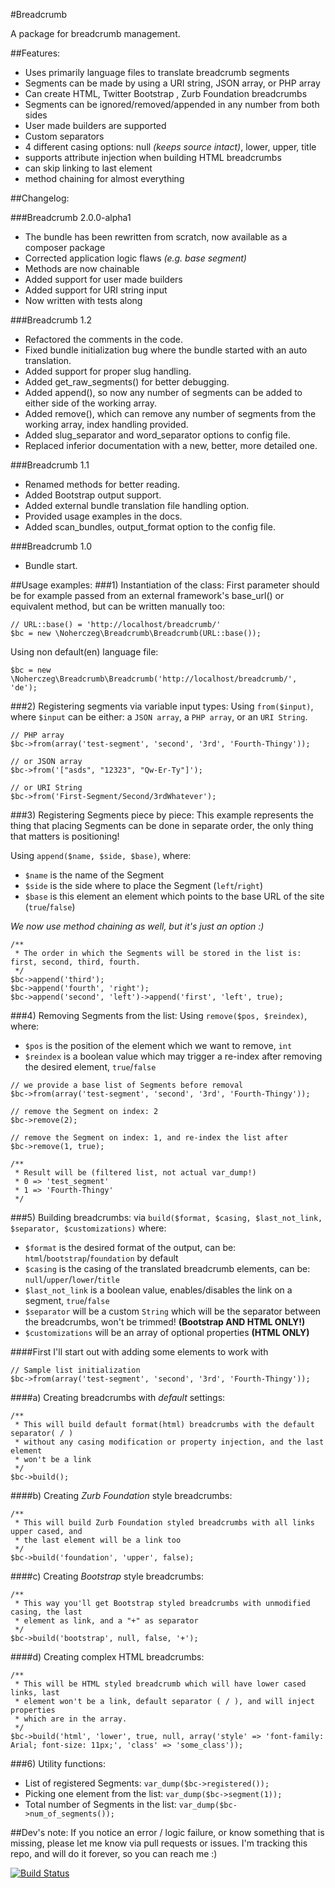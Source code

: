 #Breadcrumb

A package for breadcrumb management.

##Features:

+ Uses primarily language files to translate breadcrumb segments
+ Segments can be made by using a URI string, JSON array, or PHP array
+ Can create HTML, Twitter Bootstrap , Zurb Foundation breadcrumbs
+ Segments can be ignored/removed/appended in any number from both sides
+ User made builders are supported
+ Custom separators
+ 4 different casing options: null _(keeps source intact)_, lower, upper, title
+ supports attribute injection when building HTML breadcrumbs
+ can skip linking to last element
+ method chaining for almost everything

##Changelog:

###Breadcrumb 2.0.0-alpha1
+ The bundle has been rewritten from scratch, now available as a composer package
+ Corrected application logic flaws _(e.g. base segment)_
+ Methods are now chainable
+ Added support for user made builders
+ Added support for URI string input
+ Now written with tests along

###Breadcrumb 1.2

+ Refactored the comments in the code.
+ Fixed bundle initialization bug where the bundle started with an auto translation.
+ Added support for proper slug handling.
+ Added get_raw_segments() for better debugging.
+ Added append(), so now any number of segments can be added to either side of the working array.
+ Added remove(), which can remove any number of segments from the working array, index handling provided.
+ Added slug_separator and word_separator options to config file.
+ Replaced inferior documentation with a new, better, more detailed one.

###Breadcrumb 1.1

+ Renamed methods for better reading.
+ Added Bootstrap output support.
+ Added external bundle translation file handling option.
+ Provided usage examples in the docs.
+ Added scan_bundles, output_format option to the config file.

###Breadcrumb 1.0
+ Bundle start.

##Usage examples:
###1) Instantiation of the class:
First parameter should be for example passed from an external framework's base_url() or equivalent method, but can be written manually too:
```
// URL::base() = 'http://localhost/breadcrumb/'
$bc = new \Noherczeg\Breadcrumb\Breadcrumb(URL::base());
```
Using non default(en) language file:
```
$bc = new \Noherczeg\Breadcrumb\Breadcrumb('http://localhost/breadcrumb/', 'de');
```

###2) Registering segments via variable input types:
Using `from($input)`, where `$input` can be either: a `JSON array`, a `PHP array`, or an `URI String`.
```
// PHP array
$bc->from(array('test-segment', 'second', '3rd', 'Fourth-Thingy'));

// or JSON array
$bc->from('["asds", "12323", "Qw-Er-Ty"]');

// or URI String
$bc->from('First-Segment/Second/3rdWhatever');
```

###3) Registering Segments piece by piece:
This example represents the thing that placing Segments can be done in separate order, the only thing that matters is positioning!

Using `append($name, $side, $base)`, where:

+ `$name` is the name of the Segment
+ `$side` is the side where to place the Segment (`left`/`right`)
+ `$base` is this element an element which points to the base URL of the site (`true`/`false`)

_We now use method chaining as well, but it's just an option :)_
```
/**
 * The order in which the Segments will be stored in the list is: first, second, third, fourth.
 */
$bc->append('third');
$bc->append('fourth', 'right');
$bc->append('second', 'left')->append('first', 'left', true);

```

###4) Removing Segments from the list:
Using `remove($pos, $reindex)`, where:

+ `$pos` is the position of the element which we want to remove, `int`
+ `$reindex` is a boolean value which may trigger a re-index after removing the desired element, `true`/`false`

```
// we provide a base list of Segments before removal
$bc->from(array('test-segment', 'second', '3rd', 'Fourth-Thingy'));

// remove the Segment on index: 2
$bc->remove(2);

// remove the Segment on index: 1, and re-index the list after
$bc->remove(1, true);

/**
 * Result will be (filtered list, not actual var_dump!)
 * 0 => 'test_segment'
 * 1 => 'Fourth-Thingy'
 */
```

###5) Building breadcrumbs:
via `build($format, $casing, $last_not_link, $separator, $customizations)` where:

+ `$format` is the desired format of the output, can be: `html`/`bootstrap`/`foundation` by default
+ `$casing` is the casing of the translated breadcrumb elements, can be: `null`/`upper`/`lower`/`title`
+ `$last_not_link` is a boolean value, enables/disables the link on a segment, `true`/`false`
+ `$separator` will be a custom `String` which will be the separator between the breadcrumbs, won't be trimmed! __(Bootstrap AND HTML ONLY!)__
+ `$customizations` will be an array of optional properties __(HTML ONLY)__

####First I'll start out with adding some elements to work with
```
// Sample list initialization
$bc->from(array('test-segment', 'second', '3rd', 'Fourth-Thingy'));
```

####a) Creating breadcrumbs with _default_ settings:
```
/**
 * This will build default format(html) breadcrumbs with the default separator( / )
 * without any casing modification or property injection, and the last element
 * won't be a link
 */
$bc->build();
```

####b) Creating _Zurb Foundation_ style breadcrumbs:
```
/**
 * This will build Zurb Foundation styled breadcrumbs with all links upper cased, and
 * the last element will be a link too
 */
$bc->build('foundation', 'upper', false);
```

####c) Creating _Bootstrap_ style breadcrumbs:
```
/**
 * This way you'll get Bootstrap styled breadcrumbs with unmodified casing, the last
 * element as link, and a "+" as separator
 */
$bc->build('bootstrap', null, false, '+');
```

####d) Creating complex HTML breadcrumbs:
```
/**
 * This will be HTML styled breadcrumb which will have lower cased links, last 
 * element won't be a link, default separator ( / ), and will inject properties 
 * which are in the array.
 */
$bc->build('html', 'lower', true, null, array('style' => 'font-family: Arial; font-size: 11px;', 'class' => 'some_class'));

```

###6) Utility functions:

+ List of registered Segments: `var_dump($bc->registered());`
+ Picking one element from the list: `var_dump($bc->segment(1));`
+ Total number of Segments in the list: `var_dump($bc->num_of_segments());`

##Dev's note:
If you notice an error / logic failure, or know something that is missing, please let me know via pull requests or issues. I'm tracking this repo, and will do it forever, so you can reach me :)




[![Build Status](https://secure.travis-ci.org/noherczeg/breadcrumb.png?branch=develop)](https://travis-ci.org/noherczeg/breadcrumb)